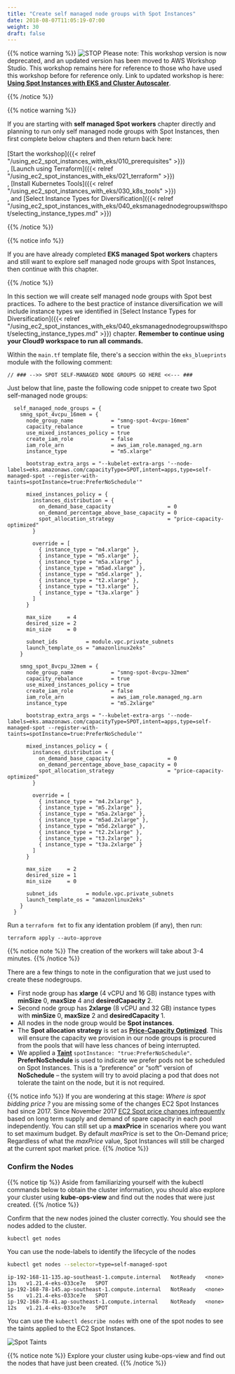 ```yaml
---
title: "Create self managed node groups with Spot Instances"
date: 2018-08-07T11:05:19-07:00
weight: 30
draft: false
---
```



{{% notice warning %}}
![STOP](../../images/stop_small.png)
Please note: This workshop version is now deprecated, and an updated version has been moved to AWS Workshop Studio. This workshop remains here for reference to those who have used this workshop before for reference only. Link to updated workshop is here: **[Using Spot Instances with EKS and Cluster Autoscaler](https://catalog.us-east-1.prod.workshops.aws/workshops/f2826b1b-f057-4782-bc49-91004eafd48f/en-US)**.

{{% /notice %}}


{{% notice warning %}}

If you are starting with **self managed Spot workers** chapter directly and planning to run only self managed node groups with Spot Instances, then first complete below chapters and then return back here:<br>
<br>
[Start the workshop]({{< relref "/using_ec2_spot_instances_with_eks/010_prerequisites" >}})<br>,
[Launch using Terraform]({{< relref "/using_ec2_spot_instances_with_eks/021_terraform" >}})<br>,
[Install Kubernetes Tools]({{< relref "/using_ec2_spot_instances_with_eks/030_k8s_tools" >}})<br>, and 
[Select Instance Types for Diversification]({{< relref "/using_ec2_spot_instances_with_eks/040_eksmanagednodegroupswithspot/selecting_instance_types.md" >}})

{{% /notice %}}

{{% notice info %}}

If you are have already completed **EKS managed Spot workers** chapters and still want to explore self managed node groups with Spot Instances, then continue with this chapter.

{{% /notice %}}

In this section we will create self managed node groups with Spot best practices. To adhere to the best practice of instance diversification we will include instance types we identified in [Select Instance Types for Diversification]({{< relref "/using_ec2_spot_instances_with_eks/040_eksmanagednodegroupswithspot/selecting_instance_types.md" >}}) chapter. **Remember to continue using your Cloud9 workspace to run all commands.**

Within the `main.tf` template file, there's a seccion within the `eks_blueprints` module with the following comment:

```
// ### -->> SPOT SELF-MANAGED NODE GROUPS GO HERE <<--- ###
```

Just below that line, paste the following code snippet to create two Spot self-managed node groups:

```
  self_managed_node_groups = {
    smng_spot_4vcpu_16mem = {
      node_group_name            = "smng-spot-4vcpu-16mem"
      capacity_rebalance         = true
      use_mixed_instances_policy = true      
      create_iam_role            = false
      iam_role_arn               = aws_iam_role.managed_ng.arn
      instance_type              = "m5.xlarge"

      bootstrap_extra_args = "--kubelet-extra-args '--node-labels=eks.amazonaws.com/capacityType=SPOT,intent=apps,type=self-managed-spot --register-with-taints=spotInstance=true:PreferNoSchedule'"

      mixed_instances_policy = {
        instances_distribution = {
          on_demand_base_capacity                  = 0
          on_demand_percentage_above_base_capacity = 0
          spot_allocation_strategy                 = "price-capacity-optimized"
        }

        override = [
          { instance_type = "m4.xlarge" },
          { instance_type = "m5.xlarge" },
          { instance_type = "m5a.xlarge" },
          { instance_type = "m5ad.xlarge" },
          { instance_type = "m5d.xlarge" },
          { instance_type = "t2.xlarge" },
          { instance_type = "t3.xlarge" },
          { instance_type = "t3a.xlarge" }
        ]
      }

      max_size     = 4
      desired_size = 2
      min_size     = 0

      subnet_ids         = module.vpc.private_subnets
      launch_template_os = "amazonlinux2eks"
    }

    smng_spot_8vcpu_32mem = {
      node_group_name            = "smng-spot-8vcpu-32mem"
      capacity_rebalance         = true
      use_mixed_instances_policy = true      
      create_iam_role            = false
      iam_role_arn               = aws_iam_role.managed_ng.arn
      instance_type              = "m5.2xlarge"

      bootstrap_extra_args = "--kubelet-extra-args '--node-labels=eks.amazonaws.com/capacityType=SPOT,intent=apps,type=self-managed-spot --register-with-taints=spotInstance=true:PreferNoSchedule'"

      mixed_instances_policy = {
        instances_distribution = {
          on_demand_base_capacity                  = 0
          on_demand_percentage_above_base_capacity = 0
          spot_allocation_strategy                 = "price-capacity-optimized"
        }

        override = [
          { instance_type = "m4.2xlarge" },
          { instance_type = "m5.2xlarge" },
          { instance_type = "m5a.2xlarge" },
          { instance_type = "m5ad.2xlarge" },
          { instance_type = "m5d.2xlarge" },
          { instance_type = "t2.2xlarge" },
          { instance_type = "t3.2xlarge" },
          { instance_type = "t3a.2xlarge" }
        ]
      }

      max_size     = 2
      desired_size = 1
      min_size     = 0

      subnet_ids         = module.vpc.private_subnets
      launch_template_os = "amazonlinux2eks"      
    }
  }
```

Run a `terraform fmt` to fix any identation problem (if any), then run:

```
terraform apply --auto-approve
```

{{% notice note %}}
The creation of the workers will take about 3-4 minutes.
{{% /notice %}}

There are a few things to note in the configuration that we just used to create these nodegroups.

 * First node group has **xlarge** (4 vCPU and 16 GB) instance types with **minSize** 0, **maxSize** 4 and **desiredCapacity** 2.
 * Second node group has **2xlarge** (8 vCPU and 32 GB) instance types with **minSize** 0, **maxSize** 2 and **desiredCapacity** 1.
 * All nodes in the node group would be **Spot instances**.
 * The **Spot allocation strategy** is set as **[Price-Capacity Optimized](https://aws.amazon.com/blogs/compute/introducing-price-capacity-optimized-allocation-strategy-for-ec2-spot-instances/)**. This will ensure the capacity we provision in our node groups is procured from the pools that will have less chances of being interrupted.
 * We applied a **[Taint](https://kubernetes.io/docs/concepts/configuration/taint-and-toleration/)** `spotInstance: "true:PreferNoSchedule"`. **PreferNoSchedule** is used to indicate we prefer pods not be scheduled on Spot Instances. This is a “preference” or “soft” version of **NoSchedule** – the system will try to avoid placing a pod that does not tolerate the taint on the node, but it is not required.

{{% notice info %}}
If you are wondering at this stage: *Where is spot bidding price ?* you are missing some of the changes EC2 Spot Instances had since 2017. Since November 2017 [EC2 Spot price changes infrequently](https://aws.amazon.com/blogs/compute/new-amazon-ec2-spot-pricing/) based on long term supply and demand of spare capacity in each pool independently. You can still set up a **maxPrice** in scenarios where you want to set maximum budget. By default *maxPrice* is set to the On-Demand price; Regardless of what the *maxPrice* value, Spot Instances will still be charged at the current spot market price.
{{% /notice %}}

### Confirm the Nodes

{{% notice tip %}}
Aside from familiarizing yourself with the kubectl commands below to obtain the cluster information, you should also explore your cluster using **kube-ops-view** and find out the nodes that were just created.
{{% /notice %}}

Confirm that the new nodes joined the cluster correctly. You should see the nodes added to the cluster.

```bash
kubectl get nodes
```

You can use the node-labels to identify the lifecycle of the nodes

```bash
kubectl get nodes --selector=type=self-managed-spot
```

```
ip-192-168-11-135.ap-southeast-1.compute.internal   NotReady   <none>   13s   v1.21.4-eks-033ce7e   SPOT
ip-192-168-78-145.ap-southeast-1.compute.internal   NotReady   <none>   5s    v1.21.4-eks-033ce7e   SPOT
ip-192-168-78-41.ap-southeast-1.compute.internal    NotReady   <none>   12s   v1.21.4-eks-033ce7e   SPOT
```

You can use the `kubectl describe nodes` with one of the spot nodes to see the taints applied to the EC2 Spot Instances.

![Spot Taints](/images/using_ec2_spot_instances_with_eks/spotworkers/spot-self-mng-taint.png)

{{% notice note %}}
Explore your cluster using kube-ops-view and find out the nodes that have just been created.
{{% /notice %}}